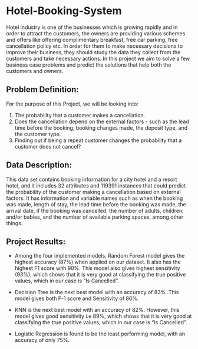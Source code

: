 # Hotel-Booking-System

Hotel industry is one of the businesses which is growing rapidly and in order to attract the customers, the owners are providing various schemes and offers like offering complimentary breakfast, free car parking, free cancellation policy etc. In order for them to make necessary decisions to improve their business, they should study the data they collect from the customers and take necessary actions. In this project we aim to solve a few business case problems and predict the solutions that help both the customers and owners.

## Problem Definition:
For the purpose of this Project, we will be looking into:
1. The probability that a customer makes a cancellation.
2. Does the cancellation depend on the external factors - such as the lead time before the
booking, booking changes made, the deposit type, and the customer type.
3. Finding out if being a repeat customer changes the probability that a customer does
not cancel?

## Data Description:

This data set contains booking information for a city hotel and a resort hotel, and it includes 32 attributes and 119391 instances that could predict the probability of the customer making a cancellation based on external factors. It has information and variable names such as when the booking was made, length of stay, the lead time before the booking was made, the arrival date, if the booking was cancelled, the number of adults, children, and/or babies, and the number of available parking spaces, among other things.

## Project Results:


- Among the four implemented models, Random Forest model gives the highest accuracy (87%) when applied on our dataset. It also has the highest F1 score with 90%. This model also gives highest sensitivity (93%), which shows that it is very good at classifying the true positive values, which in our case is “Is Cancelled”.

- Decision Tree is the next best model with an accuracy of 83% .This model gives both F-1 score and Sensitivity of 86%.

- KNN is the next best model with an accuracy of 82%. However, this model gives good sensitivity i.e 89%, which shows that it is very good at classifying the true positive values, which in our case is “Is Cancelled”.

- Logistic Regression is found to be the least performing model, with an accuracy of only 75%.
